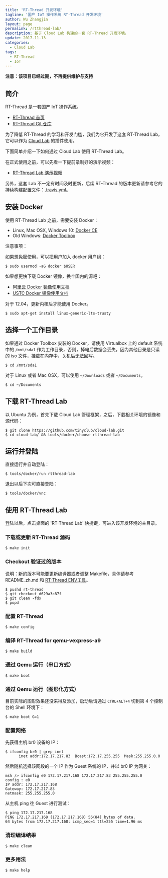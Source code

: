 ```yaml
---
title: 'RT-Thread 开发环境'
tagline: '国产 IoT 操作系统 RT-Thread 开发环境'
author: Wu Zhangjin
layout: page
permalink: /rtthread-lab/
description: 基于 Cloud Lab 构建的一套 RT-Thread 开发环境。
update: 2017-11-13
categories:
  - Cloud Lab
tags:
  - RT-Thread
  - IoT
---
```


**注意：该项目已经过期，不再提供维护与支持**

## 简介

RT-Thread 是一套国产 IoT 操作系统。

* [RT-Thread 首页](http://www.rt-thread.org/)
* [RT-Thread Git 仓库](https://github.com/rt-thread/)

为了降低 RT-Thread 的学习和开发门槛，我们为它开发了这套 RT-Thread Lab，它可以作为 [Cloud Lab](https://tinylab.org/cloud-lab) 的插件使用。

下面简单介绍一下如何通过 Cloud Lab 使用 RT-Thread Lab。

在正式使用之前，可以先看一下提前录制好的演示视频：

* [RT-Thread Lab 演示视频](http://showterm.io/942d1782b37d737b04856)

另外，这套 Lab 不一定有时间及时更新，后续 RT-Thread 的版本更新请参考它的持续构建配置文件：[.travis.yml](https://github.com/RT-Thread/rt-thread/blob/master/.travis.yml)。

## 安装 Docker

使用 RT-Thread Lab 之前，需要安装 Docker：

* Linux, Mac OSX, Windows 10: [Docker CE](https://store.docker.com/search?type=edition&offering=community)
* Old Windows: [Docker Toolbox](https://www.docker.com/docker-toolbox)

注意事项：

如果想免密使用，可以把用户加入 docker 用户组：

    $ sudo usermod -aG docker $USER

如果想更快下载 Docker 镜像，换个国内的源吧：

  * [阿里云 Docker 镜像使用文档](https://help.aliyun.com/document_detail/60750.html)
  * [USTC Docker 镜像使用文档](https://lug.ustc.edu.cn/wiki/mirrors/help/docker)

对于 12.04，更新内核后才能使用 Docker。

    $ sudo apt-get install linux-generic-lts-trusty

## 选择一个工作目录

如果通过 Docker Toolbox 安装的 Docker，请使用 Virtualbox 上的 default 系统中的 `/mnt/sda1` 作为工作目录，否则，掉电后数据会丢失，因为其他目录是只读的 iso 文件，挂载在内存中，关机后无法回写。

    $ cd /mnt/sda1

对于 Linux 或者 Mac OSX，可以使用 `~/Downloads` 或者 `~/Documents`。

    $ cd ~/Documents

## 下载 RT-Thread Lab

以 Ubuntu 为例，首先下载 Cloud Lab 管理框架，之后，下载相关环境的镜像和源代码：

    $ git clone https://github.com/tinyclub/cloud-lab.git
    $ cd cloud-lab/ && tools/docker/choose rtthread-lab

## 运行并登陆

直接运行并自动登陆：

    $ tools/docker/run rtthread-lab

退出以后下次可直接登陆：

    $ tools/docker/vnc

## 使用 RT-Thread Lab

登陆以后，点击桌面的 'RT-Thread Lab' 快捷键，可进入该开发环境的主目录。

### 下载或更新 RT-Thread 源码

    $ make init

### Checkout 验证过的版本

  说明：新的版本可能要更新编译器或者调整 Makefile，具体请参考 README_zh.md 和 [RT-Thread ENV工具](https://www.rt-thread.org/page/download.html)。

    $ pushd rt-thread
    $ git checkout d629a3c87f
    $ git clean -fdx
    $ popd

### 配置 RT-Thread

    $ make config

### 编译 RT-Thread for qemu-vexpress-a9

    $ make build

### 通过 Qemu 运行（串口方式）

    $ make boot

### 通过 Qemu 运行（图形化方式）

目前实际的图形效果还没来得及添加，启动后请通过 `CTRL+ALT+4` 切到第 4 个控制台的 Shell 环境下：

    $ make boot G=1

### 配置网络

先获得主机 br0 设备的 IP：

    $ ifconfig br0 | grep inet
          inet addr:172.17.217.83  Bcast:172.17.255.255  Mask:255.255.0.0

然后随机选择该网段的一个 IP 作为 Guest 系统的 IP，并以 br0 IP 为网关：

    msh /> ifconfig e0 172.17.217.168 172.17.217.83 255.255.255.0
    config : e0
    IP addr: 172.17.217.168
    Gateway: 172.17.217.83
    netmask: 255.255.255.0

从主机 ping 往 Guest 进行测试：

    $ ping 172.17.217.168
    PING 172.17.217.168 (172.17.217.168) 56(84) bytes of data.
    64 bytes from 172.17.217.168: icmp_seq=1 ttl=255 time=1.96 ms

### 清理编译结果

    $ make clean

### 更多用法

    $ make help
